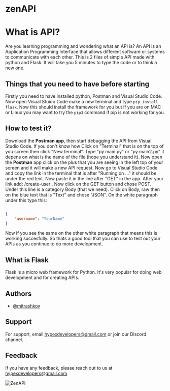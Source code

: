 # zenAPI

# What is API?
Are you learning programming and wondering what an API is? An API is an Application Programming Interface that allows different software or systems to communicate with each other. This is 2 files of simple API made with python and Flask. It will take you 5 minutes to type the code or to think a new one.

## Things that you need to have before starting

Firstly you need to have installed python, Postman and Visual Studio Code. Now open Visual Stuido Code make a new terminal and type ```pip install flask```. Now this should install the framework for you but if you are on MAC or Linux you may want to try the ```pip3``` command if pip is not working for you.

## How to test it?

Download the **Postman app**, then start debugging the API from Visual Studio Code. If you don't know how Click on "Terminal" that is on the top of you screen then click "New terminal". Type "py main.py" or "py main2.py" it depens on what is the name of the file (hope you understand it). Now open the **Postman** app click on the plus that you are seeing in the left top of your screen and it will make a new API request. Now go to Visual Studio Code and copy the link in the terminal that is after "Running on ..." it should be under the red text. Now paste it in the line after "GET" in the app. After your link add: /create-user . Now click on the GET button and chose POST. Under this line is a category Body (that we need). Click on Body, raw then on the blue text that is "Text" and chose "JSON". On the white paragraph under this type this:
```json

{
    "username": "YourName"
}

```

Now if you see the same on the other white paragraph that means this is working succesfully.
So thats a good tool that you can use to test out your APIs as you continue to do more development.

## What is Flask

Flask is a micro web framework for Python. It's very popular for doing web development and for creating APIs.

## Authors

- [@mitrashkov](https://github.com/mitrashkov)

## Support

For support, email hypexdevelopers@gmail.com or join our Discord channel.



## Feedback

If you have any feedback, please reach out to us at hypexdevelopers@gmail.com

![ZenAPI](https://github.com/mitrashkov/zenAPI/assets/140254231/63065a29-5d45-4f72-849c-8c24610d57c8)
